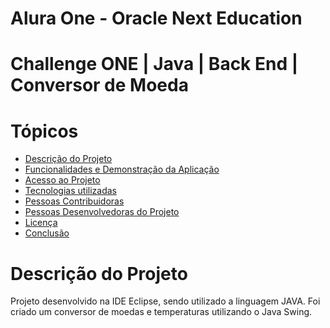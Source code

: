 # Alura One - Oracle Next Education 

# Challenge ONE | Java | Back End | Conversor de Moeda

# Tópicos

* [Descrição do Projeto](#descrição-do-projeto)
* [Funcionalidades e Demonstração da Aplicação](#funcionalidades-e-demonstração-da-aplicação)
* [Acesso ao Projeto](#acesso-ao-projeto)
* [Tecnologias utilizadas](#tecnologias-utilizadas)
* [Pessoas Contribuidoras](#pessoas-contribuidoras)
* [Pessoas Desenvolvedoras do Projeto](#pessoas-desenvolvedoras)
* [Licença](#licença)
* [Conclusão](#conclusão)

# Descrição do Projeto
Projeto desenvolvido na IDE Eclipse, sendo utilizado a linguagem JAVA. Foi criado um conversor de moedas e temperaturas
utilizando o Java Swing.
